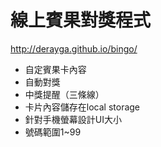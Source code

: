 # 線上賓果對獎程式

http://derayga.github.io/bingo/  

- 自定賓果卡內容
- 自動對獎
- 中獎提醒（三條線）
- 卡片內容儲存在local storage
- 針對手機螢幕設計UI大小
- 號碼範圍1~99